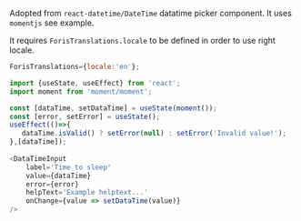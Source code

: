 Adopted from `react-datetime/DateTime` datatime picker component.
It uses `momentjs` see example.

It requires `ForisTranslations.locale` to be defined in order to use right locale.

```js
ForisTranslations={locale:'en'};

import {useState, useEffect} from 'react';
import moment from 'moment/moment';

const [dataTime, setDataTime] = useState(moment());
const [error, setError] = useState();
useEffect(()=>{
   dataTime.isValid() ? setError(null) : setError('Invalid value!');
},[dataTime]);
 
<DataTimeInput
    label='Time to sleep'
    value={dataTime}
    error={error}
    helpText='Example helptext...'
    onChange={value => setDataTime(value)}
/>
```
